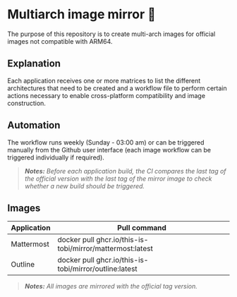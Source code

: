 # Multiarch image mirror :twisted_rightwards_arrows:

The purpose of this repository is to create multi-arch images for official images not compatible with ARM64. 

## Explanation

Each application receives one or more matrices to list the different architectures that need to be created and a workflow file to perform certain actions necessary to enable cross-platform compatibility and image construction.

## Automation

The workflow runs weekly (Sunday - 03:00 am) or can be triggered manually from the Github user interface (each image workflow can be triggered individually if required).

> *__Notes:__ Before each application build, the CI compares the last tag of the official version with the last tag of the mirror image to check whether a new build should be triggered.*


## Images

| Application | Pull command                                              |
| ----------- | --------------------------------------------------------- |
| Mattermost  | docker pull ghcr.io/this-is-tobi/mirror/mattermost:latest |
| Outline     | docker pull ghcr.io/this-is-tobi/mirror/outline:latest    |

> *__Notes:__ All images are mirrored with the official tag version.*
> 